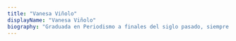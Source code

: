 ```yaml
---
title: "Vanesa Viñolo"
displayName: "Vanesa Viñolo"
biography: "Graduada en Periodismo a finales del siglo pasado, siempre me tiró lo de contar historias copa en mano. Centrada en revistas especializadas (redactora jefe de Vivir el Vino, Subdirectora de la extinta Vino+Gastronomía, dtora. de catas de La Nariz de Oro y de la guía de Vinos Los 300 Mejores Vinos de España...), actualmente colaboro en PlanetaVino, con El Señor Martín –un precioso proyecto de un restaurante marinero– y con Etheria magazine."
---
```



